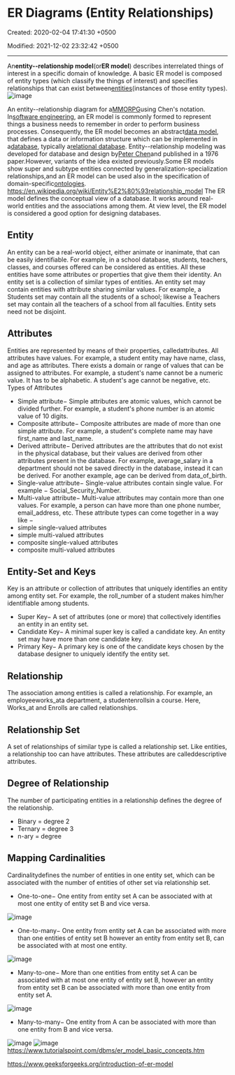 # ER Diagrams (Entity Relationships)

Created: 2020-02-04 17:41:30 +0500

Modified: 2021-12-02 23:32:42 +0500

---

An**entity--relationship model**(or**ER model**) describes interrelated things of interest in a specific domain of knowledge. A basic ER model is composed of entity types (which classify the things of interest) and specifies relationships that can exist between[entities](https://en.wiktionary.org/wiki/entity)(instances of those entity types).
![image](media/ER-Diagrams-(Entity-Relationships)-image1.png)

An entity--relationship diagram for a[MMORPG](https://en.wikipedia.org/wiki/MMORPG)using Chen's notation.
In[software engineering](https://en.wikipedia.org/wiki/Software_engineering), an ER model is commonly formed to represent things a business needs to remember in order to perform business processes. Consequently, the ER model becomes an abstract[data model](https://en.wikipedia.org/wiki/Data_modeling), that defines a data or information structure which can be implemented in a[database](https://en.wikipedia.org/wiki/Database), typically a[relational database](https://en.wikipedia.org/wiki/Relational_database).
Entity--relationship modeling was developed for database and design by[Peter Chen](https://en.wikipedia.org/wiki/Peter_Chen)and published in a 1976 paper.However, variants of the idea existed previously.Some ER models show super and subtype entities connected by generalization-specialization relationships,and an ER model can be used also in the specification of domain-specific[ontologies](https://en.wikipedia.org/wiki/Ontology_(computer_science)).
<https://en.wikipedia.org/wiki/Entity%E2%80%93relationship_model>
The ER model defines the conceptual view of a database. It works around real-world entities and the associations among them. At view level, the ER model is considered a good option for designing databases.
## Entity

An entity can be a real-world object, either animate or inanimate, that can be easily identifiable. For example, in a school database, students, teachers, classes, and courses offered can be considered as entities. All these entities have some attributes or properties that give them their identity.
An entity set is a collection of similar types of entities. An entity set may contain entities with attribute sharing similar values. For example, a Students set may contain all the students of a school; likewise a Teachers set may contain all the teachers of a school from all faculties. Entity sets need not be disjoint.
## Attributes

Entities are represented by means of their properties, calledattributes. All attributes have values. For example, a student entity may have name, class, and age as attributes.
There exists a domain or range of values that can be assigned to attributes. For example, a student's name cannot be a numeric value. It has to be alphabetic. A student's age cannot be negative, etc.
Types of Attributes
-   Simple attribute− Simple attributes are atomic values, which cannot be divided further. For example, a student's phone number is an atomic value of 10 digits.
-   Composite attribute− Composite attributes are made of more than one simple attribute. For example, a student's complete name may have first_name and last_name.
-   Derived attribute− Derived attributes are the attributes that do not exist in the physical database, but their values are derived from other attributes present in the database. For example, average_salary in a department should not be saved directly in the database, instead it can be derived. For another example, age can be derived from data_of_birth.
-   Single-value attribute− Single-value attributes contain single value. For example − Social_Security_Number.
-   Multi-value attribute− Multi-value attributes may contain more than one values. For example, a person can have more than one phone number, email_address, etc.
These attribute types can come together in a way like −
-   simple single-valued attributes
-   simple multi-valued attributes
-   composite single-valued attributes
-   composite multi-valued attributes
## Entity-Set and Keys

Key is an attribute or collection of attributes that uniquely identifies an entity among entity set.
For example, the roll_number of a student makes him/her identifiable among students.
-   Super Key− A set of attributes (one or more) that collectively identifies an entity in an entity set.
-   Candidate Key− A minimal super key is called a candidate key. An entity set may have more than one candidate key.
-   Primary Key− A primary key is one of the candidate keys chosen by the database designer to uniquely identify the entity set.
## Relationship

The association among entities is called a relationship. For example, an employeeworks_ata department, a studentenrollsin a course. Here, Works_at and Enrolls are called relationships.
## Relationship Set

A set of relationships of similar type is called a relationship set. Like entities, a relationship too can have attributes. These attributes are calleddescriptive attributes.
## Degree of Relationship

The number of participating entities in a relationship defines the degree of the relationship.
-   Binary = degree 2
-   Ternary = degree 3
-   n-ary = degree
## Mapping Cardinalities

Cardinalitydefines the number of entities in one entity set, which can be associated with the number of entities of other set via relationship set.
-   One-to-one− One entity from entity set A can be associated with at most one entity of entity set B and vice versa.

![image](media/ER-Diagrams-(Entity-Relationships)-image2.png)
-   One-to-many− One entity from entity set A can be associated with more than one entities of entity set B however an entity from entity set B, can be associated with at most one entity.

![image](media/ER-Diagrams-(Entity-Relationships)-image3.png)
-   Many-to-one− More than one entities from entity set A can be associated with at most one entity of entity set B, however an entity from entity set B can be associated with more than one entity from entity set A.

![image](media/ER-Diagrams-(Entity-Relationships)-image4.png)
-   Many-to-many− One entity from A can be associated with more than one entity from B and vice versa.

![image](media/ER-Diagrams-(Entity-Relationships)-image5.png)
![image](media/ER-Diagrams-(Entity-Relationships)-image6.jpeg)<https://www.tutorialspoint.com/dbms/er_model_basic_concepts.htm>

<https://www.geeksforgeeks.org/introduction-of-er-model>
